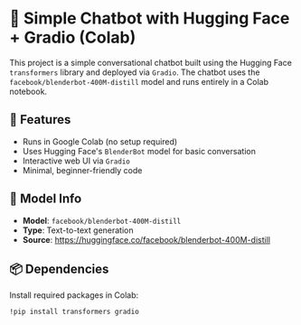# 🤖 Simple Chatbot with Hugging Face + Gradio (Colab)

This project is a simple conversational chatbot built using the Hugging Face `transformers` library and deployed via `Gradio`. The chatbot uses the `facebook/blenderbot-400M-distill` model and runs entirely in a Colab notebook.

## 🚀 Features

- Runs in Google Colab (no setup required)
- Uses Hugging Face's `BlenderBot` model for basic conversation
- Interactive web UI via `Gradio`
- Minimal, beginner-friendly code

## 🧠 Model Info

- **Model**: `facebook/blenderbot-400M-distill`
- **Type**: Text-to-text generation
- **Source**: https://huggingface.co/facebook/blenderbot-400M-distill

## 📦 Dependencies

Install required packages in Colab:

```bash
!pip install transformers gradio
